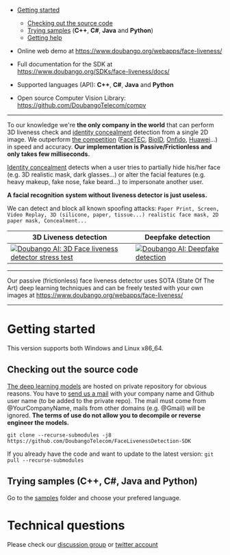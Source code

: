- [Getting started](#getting-started)
  - [Checking out the source code](#checkout-source)
  - [Trying samples](#trying-samples) (**C++**, **C#**, **Java** and **Python**)
  - [Getting help](#technical-questions)


- Online web demo at https://www.doubango.org/webapps/face-liveness/
- Full documentation for the SDK at https://www.doubango.org/SDKs/face-liveness/docs/
- Supported languages (API): **C++**, **C#**, **Java** and **Python**
- Open source Computer Vision Library: https://github.com/DoubangoTelecom/compv
<hr />

To our knowledge we're **the only company in the world** that can perform 3D liveness check and [identity concealment](https://www.doubango.org/SDKs/face-liveness/docs/Identity_concealment.html) detection from a single 2D image. We outperform [the competition](https://www.doubango.org/SDKs/face-liveness/docs/Testing_the_competition.html) ([FaceTEC](https://www.doubango.org/SDKs/face-liveness/docs/Testing_the_competition.html#facetec), [BioID](https://www.doubango.org/SDKs/face-liveness/docs/Testing_the_competition.html#bioid), [Onfido](https://www.doubango.org/SDKs/face-liveness/docs/Testing_the_competition.html#onfido), [Huawei](https://www.doubango.org/SDKs/face-liveness/docs/Testing_the_competition.html#huawei)...) in speed and accuracy. **Our implementation is Passive/Frictionless and only takes few milliseconds.**

[Identity concealment](https://www.doubango.org/SDKs/face-liveness/docs/Identity_concealment.html) detects when a user tries to partially hide his/her face (e.g. 3D realistic mask, dark glasses...) or alter the facial features (e.g. heavy makeup, fake nose, fake beard...) to impersonate another user.

**A facial recognition system without liveness detector is just useless.**

We can detect and block all known spoofing attacks: `Paper Print, Screen, Video Replay, 3D (silicone, paper, tissue...) realistic face mask, 2D paper mask, Concealment...`

| 3D Liveness detection | Deepfake detection |
|--- | --|
| [![Doubango AI: 3D Face liveness detector stress test](https://doubango.org/videos/liveness/stress-doubango.jpg)](https://doubango.org/videos/liveness/stress-doubango-x264.mp4) | [![Doubango AI: Deepfake detection](https://doubango.org/videos/liveness/deepfake-zelinsky.jpg)](https://doubango.org/videos/liveness/deepfake-zelinsky-x264.mp4) |


<hr />

Our passive (frictionless) face liveness detector uses SOTA (State Of The Art) deep learning techniques and can be freely tested with your own images at https://www.doubango.org/webapps/face-liveness/
<hr />

<a name="getting-started"></a>
# Getting started #
This version supports both Windows and Linux x86_64.

<a name="checkout-source"></a>
## Checking out the source code ##
[The deep learning models](assets/FaceLivenessDetection-Models) are hosted on private repository for obvious reasons. You have to [send us a mail](https://www.doubango.org/#contact) with your company name and Github user name (to be added to the private repo). The mail must come from @YourCompanyName, mails from other domains (e.g. @Gmail) will be ignored. **The terms of use do not allow you to decompile or reverse engineer the models.**

```
git clone --recurse-submodules -j8 https://github.com/DoubangoTelecom/FaceLivenessDetection-SDK
```

If you already have the code and want to update to the latest version: `git pull --recurse-submodules`

<a name="trying-samples"></a>
## Trying samples (**C++**, **C#**, **Java** and **Python**) ##
Go to the [samples](samples) folder and choose your prefered language.

<a name="technical-questions"></a>
# Technical questions #
Please check our [discussion group](https://groups.google.com/forum/#!forum/doubango-ai) or [twitter account](https://twitter.com/doubangotelecom?lang=en)
